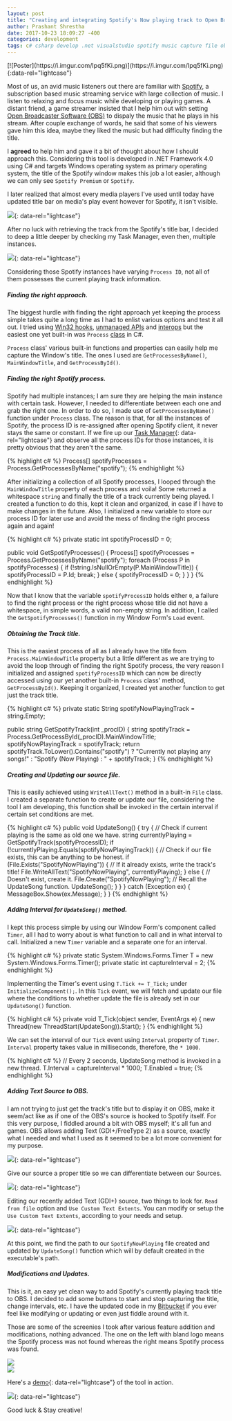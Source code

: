 ```yaml
---
layout: post
title: "Creating and integrating Spotify's Now playing track to Open Broadcaster Software (OBS) using C#."
author: Prashant Shrestha 
date: 2017-10-23 18:09:27 -400 
categories: development
tags: c# csharp develop .net visualstudio spotify music capture file obs recorder stream
---
```


<div class="poster" markdown="1">
[![Poster](https://i.imgur.com/Ipq5fKi.png)](https://i.imgur.com/Ipq5fKi.png){:data-rel="lightcase"}
</div>

Most of us, an avid music listeners out there are familiar with [Spotify](http://www.spotify.com/), a subscription based music streaming service with large collection of music. I listen to relaxing and focus music while developing or playing games. A distant friend, a game streamer insisted that I help him out with setting [Open Broadcaster Software (OBS)](https://obsproject.com/) to dispaly the music that he plays in his stream. After couple exchange of words, he said that some of his viewers gave him this idea, maybe they liked the music but had difficulty finding the title.

I **agreed** to help him and gave it a bit of thought about how I should approach this. Considering this tool is developed in .NET Framework 4.0 using C# and targets Windows operating system as primary operating system, the title of the Spotify window makes this job a lot easier, although we can only see `Spotify Premium` or `Spotify`.

<!--excerpt-->

I later realized that almost every media players I've used until today have updated title bar on media's play event however for Spotify, it isn't visible.

[![](https://i.imgur.com/EM1JxRI.png)](https://i.imgur.com/EM1JxRI.png){: data-rel="lightcase"}

After no luck with retrieving the track from the Spotify's title bar, I decided to deep a little deeper by checking my Task Manager, even then, multiple instances.

[![](https://i.imgur.com/rZ0ePMh.png)](https://i.imgur.com/rZ0ePMh.png){: data-rel="lightcase"}

Considering those Spotify instances have varying `Process ID`, not all of them possesses the current playing track information.

##### Finding the right approach.

The biggest hurdle with finding the right approach yet keeping the process simple takes quite a long time as I had to enlist various options and test it all out. I tried using [Win32 hooks](https://msdn.microsoft.com/en-us/library/windows/desktop/ms644960(v=vs.85).aspx), [unmanaged APIs](https://docs.microsoft.com/en-us/dotnet/framework/unmanaged-api/) and [interops](http://www.pinvoke.net/) but the easiest one yet built-in was `Process` [class](https://msdn.microsoft.com/en-us/library/system.diagnostics.process(v=vs.110).aspx) in C#.

`Process` class' various built-in functions and properties can easily help me capture the Window's title. The ones I used are `GetProcessesByName()`, `MainWindowTitle`, and `GetProcessById()`.

##### Finding the right Spotify process.

Spotify had multiple instances; I am sure they are helping the main instance with certain task. However, I needed to differentiate between each one and grab the right one. In order to do so, I made use of `GetProcessesByName()` function under `Process` class. The reason is that, for all the instances of Spotify, the process ID is re-assigned after opening Spotify client, it never stays the same or constant. If we fire up our [Task Manager](https://i.imgur.com/rZ0ePMh.png){: data-rel="lightcase"} and observe all the process IDs for those instances, it is pretty obvious that they aren't the same.

{% highlight c# %}
Process[] spotifyProcesses = Process.GetProcessesByName("spotify");
{% endhighlight %}

After initializing a collection of all Spotify processes, I looped through the `MainWindowTitle` property of each process and voila! Some returned a whitespace `string` and finally the title of a track currently being played. I created a function to do this, kept it clean and organized, in case if I have to make changes in the future. Also, I initialized a new variable to store our process ID for later use and avoid the mess of finding the right process again and again!

{% highlight c# %}
private static int spotifyProcessID = 0;

public void GetSpotifyProcesses()
{
    Process[] spotifyProcesses = Process.GetProcessesByName("spotify");
    foreach (Process P in spotifyProcesses)
    {
        if (!string.IsNullOrEmpty(P.MainWindowTitle))
        {
            spotifyProcessID = P.Id;
            break;
        }
        else
        {
            spotifyProcessID = 0;
        }
    }
}
{% endhighlight %}

Now that I know that the variable `spotifyProcessID` holds either `0`, a failure to find the right process or the right process whose title did not have a whitespace, in simple words, a valid non-empty string. In addition, I called the `GetSpotifyProcesses()` function in my Window Form's `Load` event.

##### Obtaining the Track title.

This is the easiest process of all as I already have the title from `Process.MainWindowTitle` property but a little different as we are trying to avoid the loop through of finding the right Spotify process, the very reason I initialized and assigned `spotifyProcessID` which can now be directly accessed using our yet another built-in `Process` class' method, `GetProcessById()`. Keeping it organized, I created yet another function to get just the track title.

{% highlight c# %}
private static String spotifyNowPlayingTrack = string.Empty;

public string GetSpotifyTrack(int _procID)
{
    string spotifyTrack = Process.GetProcessById(_procID).MainWindowTitle;
    spotifyNowPlayingTrack = spotifyTrack;
    return spotifyTrack.ToLower().Contains("spotify") ? 
        "Currently not playing any songs!" : 
        "Spotify (Now Playing) : " + spotifyTrack;
}
{% endhighlight %}

##### Creating and Updating our source file.

This is easily achieved using `WriteAllText()` method in a built-in `File` class. I created a separate function to create or update our file, considering the tool I am developing, this function shall be invoked in the certain interval if certain set conditions are met.

{% highlight c# %}
public void UpdateSong()
{
    try
    {
        // Check if current playing is the same as old one we have.
        string currentlyPlaying = GetSpotifyTrack(spotifyProcessID);
        if (!currentlyPlaying.Equals(spotifyNowPlayingTrack))
        {
            // Check if our file exists, this can be anything to be honest.
            if (File.Exists("SpotifyNowPlaying"))
            {
                // If it already exists, write the track's title!
                File.WriteAllText("SpotifyNowPlaying", currentlyPlaying);
            }
            else
            {
                // Doesn't exist, create it.
                File.Create("SpotifyNowPlaying");
                // Recall the UpdateSong function.
                UpdateSong();
            }
        }
    }
    catch (Exception ex)
    {
        MessageBox.Show(ex.Message);
    }
}
{% endhighlight %}

##### Adding Interval for `UpdateSong()` method.

I kept this process simple by using our Window Form's component called `Timer`, all I had to worry about is what function to call and in what interval to call. Initialized a new `Timer` variable and a separate one for an interval.

{% highlight c# %}
private static System.Windows.Forms.Timer T = new System.Windows.Forms.Timer();
private static int captureInterval = 2;
{% endhighlight %}

Implementing the Timer's event using `T.Tick += T_Tick;` under `InitializeComponent();`. In this `Tick` event, we will fetch and update our file where the conditions to whether update the file is already set in our `UpdateSong()` function.

{% highlight c# %}
private void T_Tick(object sender, EventArgs e)
{
    new Thread(new ThreadStart(UpdateSong)).Start();
}
{% endhighlight %}

We can set the interval of our `Tick` event using `Interval` property of `Timer`. `Interval` property takes value in milliseconds, therefore, the `* 1000`.

{% highlight c# %}
// Every 2 seconds, UpdateSong method is invoked in a new thread.
T.Interval = captureInterval * 1000;
T.Enabled = true;
{% endhighlight %}

##### Adding Text Source to OBS.

I am not trying to just get the track's title but to display it on OBS, make it seem/act like as if one of the OBS's source is hooked to Spotify itself. For this very purpose, I fiddled around a bit with OBS myself; it's all fun and games. OBS allows adding Text (GDI+/FreeType 2) as a source, exactly what I needed and what I used as it seemed to be a lot more convenient for my purpose.

[![](https://i.imgur.com/rVotUBY.png)](https://i.imgur.com/rVotUBY.png){: data-rel="lightcase"}

Give our source a proper title so we can differentiate between our Sources.

[![](https://i.imgur.com/I7RKKVH.png)](https://i.imgur.com/I7RKKVH.png){: data-rel="lightcase"}

Editing our recently added Text (GDI+) source, two things to look for. `Read from file` option and `Use Custom Text Extents`. You can modify or setup the `Use Custom Text Extents`, according to your needs and setup.

[![](https://i.imgur.com/JduT60c.png)](https://i.imgur.com/JduT60c.png){: data-rel="lightcase"}

At this point, we find the path to our `SpotifyNowPlaying` file created and updated by `UpdateSong()` function which will by default created in the executable's path.

##### Modifications and Updates.

This is it, an easy yet clean way to add Spotify's currently playing track title to OBS. I decided to add some buttons to start and stop capturing the title, change intervals, etc. I have the updated code in my [Bitbucket](https://bitbucket.org/intern0t/spotify-to-obs) if you ever feel like modifying or updating or even just fiddle around with it.

Those are some of the screenies I took after various feature addition and modifications, nothing advanced. The one on the left with bland logo means the Spotify process was not found whereas the right means Spotify process was found.

<div class="row">
    <div class="six columns">
        <a href="https://i.imgur.com/VcD7WGU.png" data-rel="lightcase"><img src="https://i.imgur.com/VcD7WGU.png"></a>
    </div>
    <div class="six columns">
        <a href="https://i.imgur.com/GyAyQDO.png" data-rel="lightcase"><img src="https://i.imgur.com/GyAyQDO.png"></a>
    </div>
</div>

Here's a [demo](https://i.imgur.com/EWK7fxU.gif){: data-rel="lightcase"} of the tool in action.

[![](https://i.imgur.com/EWK7fxU.gif)](https://i.imgur.com/EWK7fxU.gif){: data-rel="lightcase"}

Good luck & Stay creative!